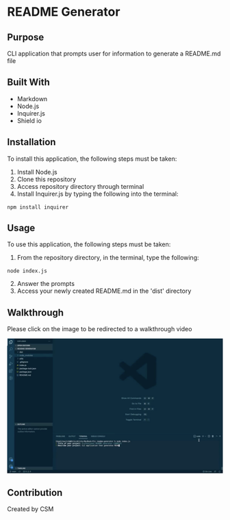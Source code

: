 # README Generator
## Purpose
CLI application that prompts user for information to generate a README.md file
## Built With
- Markdown
- Node.js
- Inquirer.js
- Shield io
## Installation
To install this application, the following steps must be taken:
1. Install Node.js
2. Clone this repository
3. Access repository directory through terminal
4. Install Inquirer.js by typing the following into the terminal: 
```
npm install inquirer
```
## Usage
To use this application, the following steps must be taken:
1. From the repository directory, in the terminal, type the following:
```
node index.js
```
2. Answer the prompts
3. Access your newly created README.md in the 'dist' directory
## Walkthrough
Please click on the image to be redirected to a walkthrough video

[![Walkthrough Video](images/README-gen-sc.png)](https://drive.google.com/file/d/1PdAn-YMVR8pA01H3dYhTi717glbGTLWd/view?usp=sharing)
## Contribution
Created by CSM

